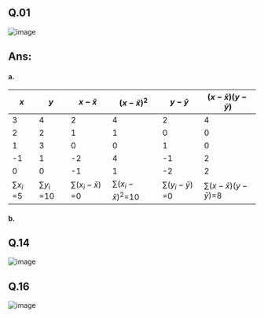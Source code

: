 ## Q.01
![image](https://github.com/user-attachments/assets/93ff4c71-2084-4039-8ee2-9e0d90cce888)

## Ans:
#### a.
|$x$             | $y$             | $x- \bar{x}$              |$( x- \bar{x})^2$           | $y- \bar{y}$              |$(x- \bar{x})(y-\bar{y})$        |
|----------------|-----------------|---------------------------|----------------------------|---------------------------|---------------------------------|
|3               |4                | 2                         |4                           |2                          |	4                            |
|2               |2                | 1                         |1                           |0                          |  0                              |
|1               |3                | 0                         |0                           |1                          |	0                            |
|-1              |1                | -2                        |4                           |-1                         |	2                            |
|0               |0                | -1                        |1                           |-2                         |	2                            |
|$\sum{x_{i}}$ =5|$\sum{y_{i}}$ =10|$\sum{(x_{i}-\bar{x})}$ =0 |$\sum{(x_{i}-\bar{x})^2}$=10|$\sum{(y_{i}-\bar{y})}$ =0 |$\sum{(x- \bar{x})(y-\bar{y})}$=8|     

#### b.

## Q.14
![image](https://github.com/user-attachments/assets/b5c78667-3cee-439f-b464-4d6370d4b129)

## Q.16
![image](https://github.com/user-attachments/assets/37c9bd07-de49-4e89-a514-446189c83afa)

